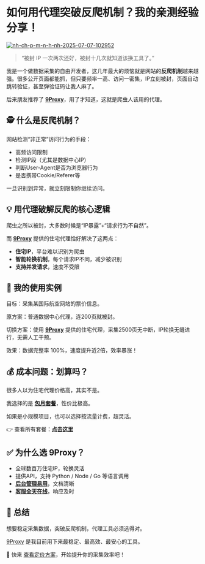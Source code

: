 # 如何用代理突破反爬机制？我的亲测经验分享！

<a href='https://postimg.cc/cKXgRjDM' target='_blank'><img src='https://i.postimg.cc/76y3kr0c/nh-ch-p-m-n-h-nh-2025-07-07-102952.png' border='0' alt='nh-ch-p-m-n-h-nh-2025-07-07-102952'/></a>

> “被封 IP 一次两次还好，被封十几次就知道该换工具了。”

我是一个做数据采集的自由开发者，这几年最大的烦恼就是网站的**反爬机制**越来越强。很多公开页面都能抓，但只要频率一高、访问一密集，IP立刻被封，页面自动跳转验证，甚至弹验证码让我人麻了。

后来朋友推荐了 [**9Proxy**](https://the9proxy.short.gy/github-homepage-lucas888)，用了才知道，这就是爬虫人该用的代理。

## 🕵️ 什么是反爬机制？

网站检测“非正常”访问行为的手段：

- 高频访问限制
- 检测IP段（尤其是数据中心IP）
- 判断User-Agent是否为浏览器行为
- 是否携带Cookie/Referer等

一旦识别到异常，就立刻限制你继续访问。

## 💡 用代理破解反爬的核心逻辑

爬虫之所以被封，大多数时候是“IP暴露”+“请求行为不自然”。

而 [**9Proxy**](https://the9proxy.short.gy/github-homepage-lucas888) 提供的住宅代理恰好解决了这两点：

- **住宅IP**，平台难以识别为爬虫
- **智能轮换机制**，每个请求IP不同，减少被识别
- **支持并发请求**，速度不受限

## 🔧 我的使用实例

目标：采集某国际航空网站的票价信息。

原方案：普通数据中心代理，连200页就被封。

切换方案：使用 [**9Proxy**](https://the9proxy.short.gy/github-homepage-lucas888) 提供的住宅代理，采集2500页无中断，IP轮换无缝进行，无需人工干预。

效果：数据完整率 100%，速度提升近2倍，效率暴涨！

## 💰 成本问题：划算吗？

很多人以为住宅代理价格高，其实不是。

我选择的是 [**包月套餐**](https://the9proxy.short.gy/github-pricing-lucas888)，性价比极高。

如果是小规模项目，也可以选择按流量计费，超灵活。

👉 查看所有套餐：[**点击这里**](https://the9proxy.short.gy/github-pricing-lucas888)

## ✅ 为什么选 9Proxy？

- 全球数百万住宅IP，轮换灵活
- 提供API，支持 Python / Node / Go 等语言调用
- [**后台管理易用**](https://the9proxy.short.gy/github-homepage-lucas888)，文档清晰
- [**客服全天在线**](https://the9proxy.short.gy/github-homepage-lucas888)，响应及时

## 📌 总结

想要稳定采集数据，突破反爬机制，代理工具必须选得对。

[9Proxy](https://the9proxy.short.gy/github-homepage-lucas888) 是我目前用下来最稳定、最高效、最安心的工具。

📎 快来 [查看定价方案](https://the9proxy.short.gy/github-pricing-lucas888)，开始提升你的采集效率吧！

